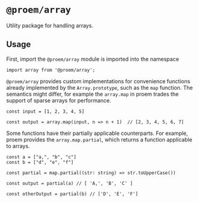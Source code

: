 # `@proem/array`

Utility package for handling arrays.

## Usage

First, import the `@proem/array` module is imported into the namespace

```
import array from '@proem/array';
```

`@proem/array` provides custom implementations for convenience functions already implemented by the `Array.prototype`, such as the `map` function. The semantics might differ, for example the `array.map` in proem trades the support of sparse arrays for performance.

```
const input = [1, 2, 3, 4, 5]

const output = array.map(input, n => n + 1)  // [2, 3, 4, 5, 6, 7]
```

Some functions have their partially applicable counterparts. For example, proem provides the `array.map.partial`, which returns a function applicable to arrays.

```
const a = ["a,", "b", "c"]
const b = ["d", "e", "f"]

const partial = map.partial((str: string) => str.toUpperCase())

const output = partial(a) // [ 'A,', 'B', 'C' ]

const otherOutput = partial(b) // ['D', 'E', 'F']
```

